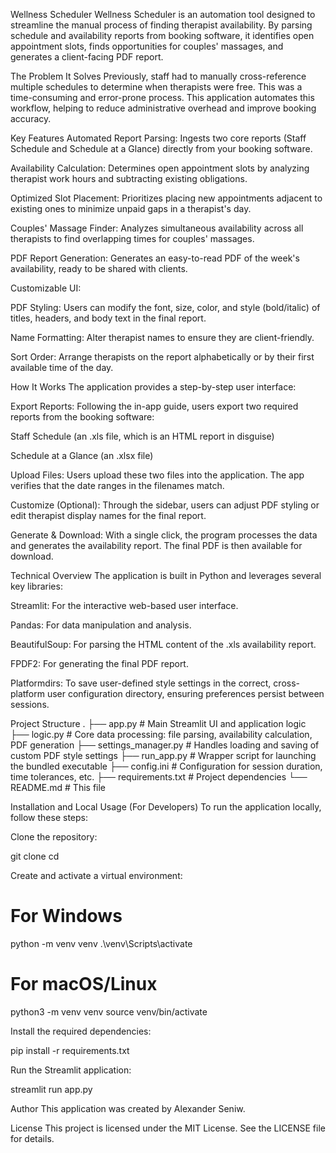 Wellness Scheduler
Wellness Scheduler is an automation tool designed to streamline the manual process of finding therapist availability. By parsing schedule and availability reports from booking software, it identifies open appointment slots, finds opportunities for couples' massages, and generates a client-facing PDF report.

The Problem It Solves
Previously, staff had to manually cross-reference multiple schedules to determine when therapists were free. This was a time-consuming and error-prone process. This application automates this workflow, helping to reduce administrative overhead and improve booking accuracy.

Key Features
Automated Report Parsing: Ingests two core reports (Staff Schedule and Schedule at a Glance) directly from your booking software.

Availability Calculation: Determines open appointment slots by analyzing therapist work hours and subtracting existing obligations.

Optimized Slot Placement: Prioritizes placing new appointments adjacent to existing ones to minimize unpaid gaps in a therapist's day.

Couples' Massage Finder: Analyzes simultaneous availability across all therapists to find overlapping times for couples' massages.

PDF Report Generation: Generates an easy-to-read PDF of the week's availability, ready to be shared with clients.

Customizable UI:

PDF Styling: Users can modify the font, size, color, and style (bold/italic) of titles, headers, and body text in the final report.

Name Formatting: Alter therapist names to ensure they are client-friendly.

Sort Order: Arrange therapists on the report alphabetically or by their first available time of the day.

How It Works
The application provides a step-by-step user interface:

Export Reports: Following the in-app guide, users export two required reports from the booking software:

Staff Schedule (an .xls file, which is an HTML report in disguise)

Schedule at a Glance (an .xlsx file)

Upload Files: Users upload these two files into the application. The app verifies that the date ranges in the filenames match.

Customize (Optional): Through the sidebar, users can adjust PDF styling or edit therapist display names for the final report.

Generate & Download: With a single click, the program processes the data and generates the availability report. The final PDF is then available for download.

Technical Overview
The application is built in Python and leverages several key libraries:

Streamlit: For the interactive web-based user interface.

Pandas: For data manipulation and analysis.

BeautifulSoup: For parsing the HTML content of the .xls availability report.

FPDF2: For generating the final PDF report.

Platformdirs: To save user-defined style settings in the correct, cross-platform user configuration directory, ensuring preferences persist between sessions.

Project Structure
.
├── app.py              # Main Streamlit UI and application logic
├── logic.py            # Core data processing: file parsing, availability calculation, PDF generation
├── settings_manager.py # Handles loading and saving of custom PDF style settings
├── run_app.py          # Wrapper script for launching the bundled executable
├── config.ini          # Configuration for session duration, time tolerances, etc.
├── requirements.txt    # Project dependencies
└── README.md           # This file

Installation and Local Usage (For Developers)
To run the application locally, follow these steps:

Clone the repository:

git clone <repository-url>
cd <repository-directory>

Create and activate a virtual environment:

# For Windows
python -m venv venv
.\venv\Scripts\activate

# For macOS/Linux
python3 -m venv venv
source venv/bin/activate

Install the required dependencies:

pip install -r requirements.txt

Run the Streamlit application:

streamlit run app.py

Author
This application was created by Alexander Seniw.

License
This project is licensed under the MIT License. See the LICENSE file for details.